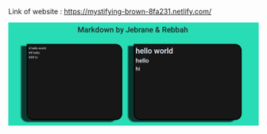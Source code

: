 Link of website : https://mystifying-brown-8fa231.netlify.com/  
  
    
![Image description](img.png)
